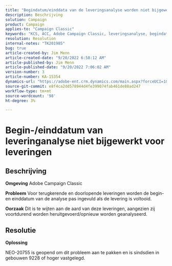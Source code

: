 ```yaml
---
title: "Begindatum/einddata van de leveringsanalyse worden niet bijgewerkt voor leveringen"
description: Beschrijving
solution: Campaign
product: Campaign
applies-to: "Campaign Classic"
keywords: "KCS, ACC, Adobe Campaign Classic, leveringsanalyse, begindatum, einddatum, niet correct bijwerken, terugkerende leveringen, doorlopende leveringen, NEO-20755"
resolution: Resolution
internal-notes: "TK201985"
bug: true
article-created-by: Jim Menn
article-created-date: "9/20/2022 6:58:12 AM"
article-published-by: Jim Menn
article-published-date: "9/20/2022 7:06:02 AM"
version-number: 3
article-number: KA-15354
dynamics-url: "https://adobe-ent.crm.dynamics.com/main.aspx?forceUCI=1&pagetype=entityrecord&etn=knowledgearticle&id=cc2bdd93-b138-ed11-9db1-0022480866ad"
source-git-commit: e8f4ca2dd578944d4fe399074fab461de88ad247
workflow-type: tm+mt
source-wordcount: '98'
ht-degree: 3%

---
```


# Begin-/einddatum van leveringanalyse niet bijgewerkt voor leveringen

## Beschrijving


<b>Omgeving</b>
Adobe Campaign Classic

<b>Probleem</b>
Voor terugkerende en doorlopende leveringen worden de begin- en einddatum van de analyse pas ingevuld als de levering is voltooid.

<b>Oorzaak</b>
Dit is te wijten aan de aard van deze leveringen, aangezien zij voortdurend worden heruitgevoerd/opnieuw worden geanalyseerd.


## Resolutie


<b>Oplossing</b>

NEO-20755 is geopend om dit probleem aan te pakken en is sindsdien in gebouwen 9228 of hoger vastgelegd.
